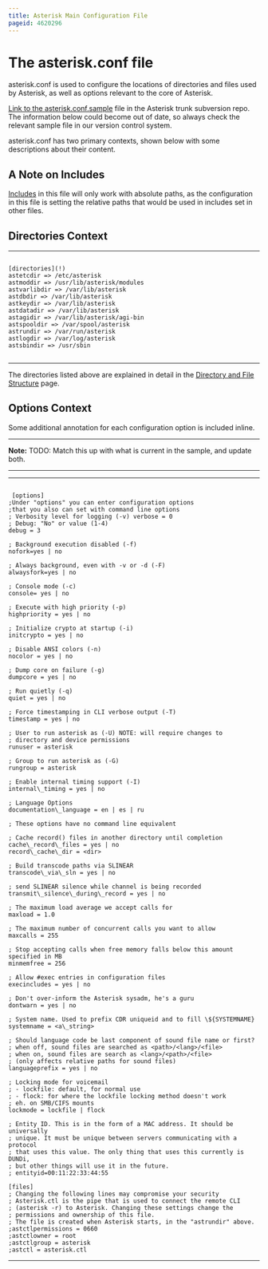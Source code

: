 ```yaml
---
title: Asterisk Main Configuration File
pageid: 4620296
---
```


The asterisk.conf file
======================

asterisk.conf is used to configure the locations of directories and files used by Asterisk, as well as options relevant to the core of Asterisk.

[Link to the asterisk.conf.sample](http://svnview.digium.com/svn/asterisk/trunk/configs/asterisk.conf.sample?view=markup) file in the Asterisk trunk subversion repo. The information below could become out of date, so always check the relevant sample file in our version control system.

asterisk.conf has two primary contexts, shown below with some descriptions about their content.

A Note on Includes
------------------

[Includes](/Fundamentals/Asterisk-Configuration/Asterisk-Configuration-Files/Using-The-include-tryinclude-and-exec-Constructs) in this file will only work with absolute paths, as the configuration in this file is setting the relative paths that would be used in includes set in other files.

Directories Context
-------------------




---

  
  


```

[directories](!)
astetcdir => /etc/asterisk
astmoddir => /usr/lib/asterisk/modules
astvarlibdir => /var/lib/asterisk
astdbdir => /var/lib/asterisk
astkeydir => /var/lib/asterisk
astdatadir => /var/lib/asterisk
astagidir => /var/lib/asterisk/agi-bin
astspooldir => /var/spool/asterisk
astrundir => /var/run/asterisk
astlogdir => /var/log/asterisk
astsbindir => /usr/sbin


```



---


The directories listed above are explained in detail in the [Directory and File Structure](/Fundamentals/Directory-and-File-Structure) page.

Options Context
---------------

Some additional annotation for each configuration option is included inline.




---

**Note:**  TODO: Match this up with what is current in the sample, and update both.

  



---




---

  
  


```

 [options] 
;Under "options" you can enter configuration options 
;that you also can set with command line options 
; Verbosity level for logging (-v) verbose = 0 
; Debug: "No" or value (1-4) 
debug = 3 

; Background execution disabled (-f) 
nofork=yes | no 

; Always background, even with -v or -d (-F) 
alwaysfork=yes | no 

; Console mode (-c) 
console= yes | no 

; Execute with high priority (-p) 
highpriority = yes | no 

; Initialize crypto at startup (-i) 
initcrypto = yes | no 

; Disable ANSI colors (-n) 
nocolor = yes | no 

; Dump core on failure (-g) 
dumpcore = yes | no 

; Run quietly (-q) 
quiet = yes | no 

; Force timestamping in CLI verbose output (-T) 
timestamp = yes | no 

; User to run asterisk as (-U) NOTE: will require changes to 
; directory and device permissions 
runuser = asterisk 

; Group to run asterisk as (-G) 
rungroup = asterisk 

; Enable internal timing support (-I) 
internal\_timing = yes | no 

; Language Options 
documentation\_language = en | es | ru 

; These options have no command line equivalent 

; Cache record() files in another directory until completion 
cache\_record\_files = yes | no 
record\_cache\_dir = <dir> 

; Build transcode paths via SLINEAR 
transcode\_via\_sln = yes | no 

; send SLINEAR silence while channel is being recorded 
transmit\_silence\_during\_record = yes | no 

; The maximum load average we accept calls for 
maxload = 1.0 

; The maximum number of concurrent calls you want to allow 
maxcalls = 255 

; Stop accepting calls when free memory falls below this amount specified in MB 
minmemfree = 256 

; Allow #exec entries in configuration files 
execincludes = yes | no 

; Don't over-inform the Asterisk sysadm, he's a guru 
dontwarn = yes | no 

; System name. Used to prefix CDR uniqueid and to fill \${SYSTEMNAME} 
systemname = <a\_string> 

; Should language code be last component of sound file name or first? 
; when off, sound files are searched as <path>/<lang>/<file> 
; when on, sound files are search as <lang>/<path>/<file> 
; (only affects relative paths for sound files) 
languageprefix = yes | no 

; Locking mode for voicemail 
; - lockfile: default, for normal use 
; - flock: for where the lockfile locking method doesn't work 
; eh. on SMB/CIFS mounts 
lockmode = lockfile | flock 

; Entity ID. This is in the form of a MAC address. It should be universally 
; unique. It must be unique between servers communicating with a protocol 
; that uses this value. The only thing that uses this currently is DUNDi, 
; but other things will use it in the future. 
; entityid=00:11:22:33:44:55 

[files]
; Changing the following lines may compromise your security 
; Asterisk.ctl is the pipe that is used to connect the remote CLI
; (asterisk -r) to Asterisk. Changing these settings change the 
; permissions and ownership of this file. 
; The file is created when Asterisk starts, in the "astrundir" above. 
;astctlpermissions = 0660 
;astctlowner = root 
;astctlgroup = asterisk 
;astctl = asterisk.ctl

```



---


